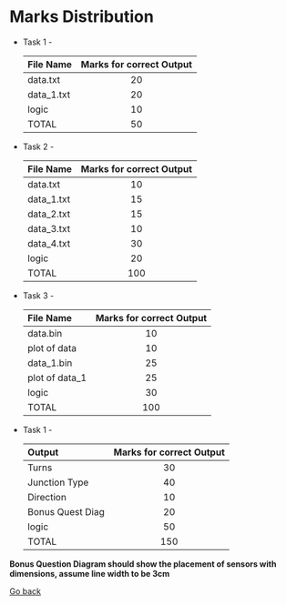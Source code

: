 # Marks Distribution

* Task 1 -  
  
  |   File Name    |  Marks for correct Output  |  
  |:---------------|:--------------------------:|  
  |    data.txt    |           20               |  
  |   data_1.txt   |           20               |  
  |     logic      |           10               |  
  |     TOTAL      |           50               |  
  
* Task 2 -  
  
  |   File Name    |  Marks for correct Output  |  
  |:---------------|:--------------------------:|  
  |    data.txt    |           10               |  
  |   data_1.txt   |           15               |  
  |   data_2.txt   |           15               |  
  |   data_3.txt   |           10               |  
  |   data_4.txt   |           30               |  
  |     logic      |           20               |  
  |     TOTAL      |           100              |  
  
* Task 3 -  
  
  |   File Name    |  Marks for correct Output  |  
  |:---------------|:--------------------------:|  
  |    data.bin    |           10               |  
  |  plot of data  |           10               |  
  |   data_1.bin   |           25               |  
  | plot of data_1 |           25               |  
  |     logic      |           30               |  
  |     TOTAL      |           100              |  
  
* Task 1 -  
  
  |    Output      |  Marks for correct Output  |  
  |:---------------|:--------------------------:|  
  |    Turns       |           30               |  
  |Junction Type   |           40               |  
  |     Direction  |           10               |  
  |Bonus Quest Diag|           20               |  
  |     logic      |           50               |  
  |     TOTAL      |          150               |  
**Bonus Question Diagram should show the placement of sensors with dimensions, assume line width to be 3cm**  
  
[Go back](score.md)
